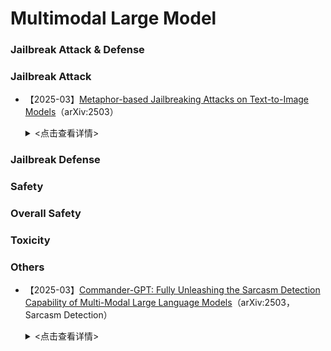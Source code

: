 # Multimodal Large Model

### Jailbreak Attack & Defense

### Jailbreak Attack

- 【2025-03】[Metaphor-based Jailbreaking Attacks on Text-to-Image Models](https://arxiv.org/abs/2503.18681)（arXiv:2503）
    
    <details>
    
    <summary> <点击查看详情> </summary>
    
    - **作者**：Chenyu Zhang
    - **机构**：Tianjin University
    - **主要内容**：本文提出了MJA（Metaphor-based Jailbreaking Attack）的越狱攻击方法，旨在绕过文本生成图像（T2I）模型的安全过滤器，以生成敏感图像。与现有方法相比，MJA在提高攻击效果的同时，显著减少了所需查询次数。MJA方法包括两个主要模块：（1）***基于LLM的多代理生成模块（MLAG）***：将生成隐喻式对抗提示的过程分解为三个子任务：隐喻检索、上下文匹配和对抗提示生成。MLAG协调三个LLM代理，探索多种隐喻和上下文组合，生成多样化的对抗提示。（2）***对抗提示优化模块（APO）***：首先训练一个代理模型，预测对抗提示的攻击效果，然后设计获取策略，适应性地识别最优对抗提示，以提高攻击效率。
    - **Main content：**This paper proposes MJA (Metaphor-based Jailbreaking Attack), a jailbreaking attack method designed to bypass safety filters in text-to-image (T2I) models to generate sensitive images. Compared to existing methods, MJA significantly reduces the number of queries required while improving attack effectiveness. The MJA method consists of two main modules: ***(1) Multi-Agent Generation Module based on LLM (MLAG):*** This module decomposes the process of generating metaphorical adversarial prompts into three sub-tasks: metaphor retrieval, context matching, and adversarial prompt generation. MLAG coordinates three LLM agents to explore various combinations of metaphors and contexts, generating a diverse set of adversarial prompts. ***(2) Adversarial Prompt Optimization Module (APO):*** This module first trains a proxy model to predict the attack effectiveness of adversarial prompts and then designs an acquisition strategy to adaptively identify the optimal adversarial prompts, thereby enhancing attack efficiency.

### Jailbreak Defense

### Safety

### Overall Safety

### Toxicity

### Others

- 【2025-03】[Commander-GPT: Fully Unleashing the Sarcasm Detection Capability of Multi-Modal Large Language Models](https://arxiv.org/abs/2503.18681)（arXiv:2503，Sarcasm Detection）
    
    <details>
    
    <summary> <点击查看详情> </summary>
    
    - **作者**：Yazhou Zhang
    - **机构**：None
    - **主要内容**：本文提出了一种名为Commander-GPT的多模态大模型（MLLM）框架，旨在充分发挥***多模态信息在讽刺检测中的作用***。受军事战略启发，作者将讽刺检测任务划分为六个子任务（文本情感分析、图像内容识别、文本与图像一致性检查、上下文关系分析、文化和背景知识应用、讽刺判断），由中央指挥官（决策者）***将最适合的大型语言模型分配给每个子任务***，最终将各模型的检测结果汇总以识别讽刺内容。在模型架构方面，Commander-GPT采用了军事战略中的指挥官-部队结构，将每个子任务视为一个独立的“部队”，由中央“指挥官”负责调度。具体而言，指挥官根据任务需求，将最适合的大型语言模型（如GPT-4o mini、O3 mini等）分配给各个子任务。每个模型独立处理分配给它的子任务，最终将各自的输出结果汇总，以识别讽刺内容。
    - **Main content：**This paper introduces Commander-GPT, a multimodal large model (MLLM) framework designed to fully leverage ***multimodal information for sarcasm detection***. Inspired by military strategy, the authors divide the sarcasm detection task into six sub-tasks: text sentiment analysis, image content recognition, text-image consistency check, contextual relationship analysis, application of cultural and background knowledge, and sarcasm judgment. ***A central commander (the decision-maker) assigns the most suitable large language model to each sub-task,*** and the detection results from each model are ultimately aggregated to identify sarcastic content. In terms of model architecture, Commander-GPT adopts a commander-troop structure from military strategy, where each sub-task is treated as an independent "troop" dispatched by the central "commander." Specifically, the commander assigns the most appropriate large language model (such as GPT-4o mini, O3 mini, etc.) to each sub-task based on the task requirements. Each model independently processes its assigned sub-task, and their respective output results are then aggregated to identify sarcasm.
